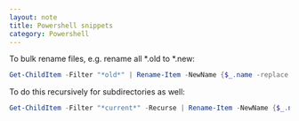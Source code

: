 ```yaml
---
layout: note
title: Powershell snippets
category: Powershell
---
```


To bulk rename files, e.g. rename all *.old to *.new:
```powershell
Get-ChildItem -Filter "*old*" | Rename-Item -NewName {$_.name -replace 'old','new' }  
```

To do this recursively for subdirectories as well:
```powershell
Get-ChildItem -Filter "*current*" -Recurse | Rename-Item -NewName {$_.name -replace 'current','old' }  
```
